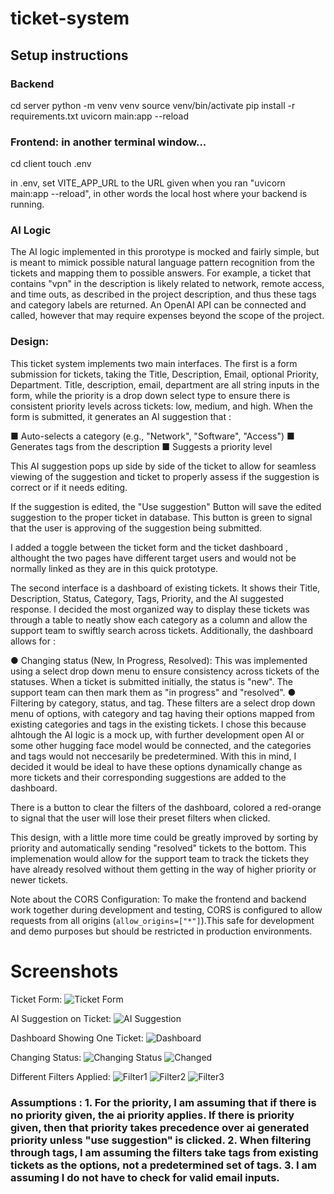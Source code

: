 # ticket-system

## Setup instructions

### Backend
cd server
python -m venv venv
source venv/bin/activate
pip install -r requirements.txt
uvicorn main:app --reload

### Frontend: in another terminal window...
cd client
touch .env

in .env, set VITE_APP_URL to the URL given when you ran "uvicorn main:app --reload", in other words the local host where your backend is running.

### AI Logic

The AI logic implemented in this prorotype is mocked and fairly simple, but is meant to mimick possible natural language pattern recognition from the tickets and mapping them to possible answers. For example, a ticket that contains "vpn" in the description is likely related to network, remote access, and time outs, as described in the project description, and thus these tags and category labels are returned. An OpenAI API can be connected and called, however that may require expenses beyond the scope of the project.

### Design:

This ticket system implements two main interfaces. The first is a form submission for tickets, taking the Title, Description, Email, optional Priority, Department. Title, description, email, department are all string inputs in the form, while the priority is a drop down select type to ensure there is consistent priority levels across tickets: low, medium, and high. When the form is submitted, it generates an AI suggestion that :

■ Auto-selects a category (e.g., "Network", "Software", "Access")
■ Generates tags from the description
■ Suggests a priority level

This AI suggestion pops up side by side of the ticket to allow for seamless viewing of the suggestion and ticket to properly assess if the suggestion is correct or if it needs editing.

If the suggestion is edited, the "Use suggestion" Button will save the edited suggestion to the proper ticket in database. This button is green to signal that the user is approving of the suggestion being submitted. 

I added a toggle between the ticket form and the ticket dashboard , althought the two pages have different target users and would not be normally linked as they are in this quick prototype.

The second interface is a dashboard of existing tickets. It shows their Title, Description, Status, Category, Tags, Priority, and the AI suggested response. I decided the most organized way to display these tickets was through a table to neatly show each category as a column and allow the support team to swiftly search across tickets. Additionally, the dashboard allows for : 

● Changing status (New, In Progress, Resolved): This was implemented using a select drop down menu to ensure consistency across tickets of the statuses. When a ticket is submitted initially, the status is "new". The support team can then mark them as "in progress" and "resolved". 
● Filtering by category, status, and tag. These filters are a select drop down menu of options, with category and tag having their options mapped from existing categories and tags in the existing tickets. I chose this because alhtough the AI logic is a mock up, with further development open AI or some other hugging face model would be connected, and the categories and tags would not neccesarily be predetermined. With this in mind, I decided it would be ideal to have these options dynamically change as more tickets and their corresponding suggestions are added to the dashboard.

There is a button to clear the filters of the dashboard, colored a red-orange to signal that the user will lose their preset filters when clicked.

This design, with a little more time could be greatly improved by sorting by priority and automatically sending "resolved" tickets to the bottom. This implemenation would allow for the support team to track the tickets they have already resolved without them getting in the way of higher priority or newer tickets.


Note about the CORS Configuration: To make the frontend and backend work together during development and testing, CORS is configured to allow requests from all origins (`allow_origins=["*"]`).This safe for development and demo purposes but should be restricted in production environments.

# Screenshots
Ticket Form:
![Ticket Form](images/form.png)



AI Suggestion on Ticket:
![AI Suggestion](images/ai.png)


Dashboard Showing One Ticket:
![Dashboard](images/dashboard.png)



Changing Status:
![Changing Status](images/changing.png)
![Changed](images/changed.png)


Different Filters Applied:
![Filter1](images/filter1.png)
![Filter2](images/filter2.png)
![Filter3](images/filter3.png)


### Assumptions : 1. For the priority, I am assuming that if there is no priority given, the ai priority applies. If there is priority given, then that priority takes precedence over ai generated priority unless "use suggestion" is clicked. 2. When filtering through tags, I am assuming the filters take tags from existing tickets as the options, not a predetermined set of tags. 3. I am assuming I do not have to check for valid email inputs.

